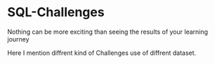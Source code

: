 # SQL-Challenges

Nothing can be more exciting than seeing the results of your learning journey 

Here I mention diffrent kind of Challenges  use of diffrent dataset.
